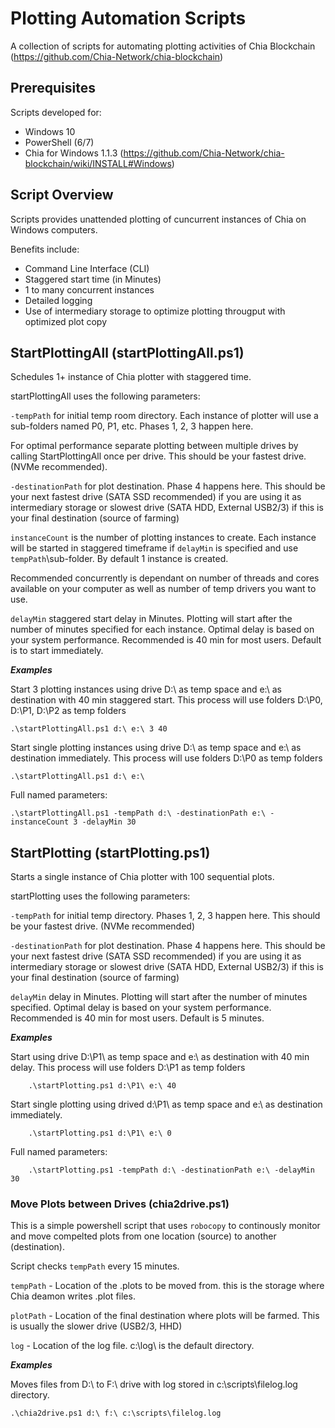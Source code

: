 # Plotting Automation Scripts

A collection of scripts for automating plotting activities of Chia Blockchain (https://github.com/Chia-Network/chia-blockchain)

## Prerequisites

Scripts developed for: 

* Windows 10 
* PowerShell (6/7)
* Chia for Windows 1.1.3 (https://github.com/Chia-Network/chia-blockchain/wiki/INSTALL#Windows)

## Script Overview

Scripts provides unattended plotting of cuncurrent instances of Chia on Windows computers.  

Benefits include:

* Command Line Interface (CLI)
* Staggered start time (in Minutes)
* 1 to many concurrent instances
* Detailed logging
* Use of intermediary storage to optimize plotting througput with optimized plot copy

## StartPlottingAll (startPlottingAll.ps1)

Schedules 1+ instance of Chia plotter with staggered time.

startPlottingAll uses the following parameters:

`-tempPath` for initial temp room directory. Each instance of plotter will use a sub-folders named P0, P1, etc. Phases 1, 2, 3 happen here.

For optimal performance separate plotting between multiple drives by calling StartPlottingAll once per drive.  This should be your fastest drive. (NVMe recommended).

`-destinationPath` for plot destination. Phase 4 happens here. This should be your next fastest drive (SATA SSD recommended) if you are using it as intermediary storage or slowest drive (SATA HDD, External USB2/3) if this is your final destination (source of farming)

`instanceCount` is the number of plotting instances to create.  Each instance will be started in staggered timeframe if `delayMin` is specified and use `tempPath`\sub-folder.  By default 1 instance is created.

Recommended concurrently is dependant on number of threads and cores available on your computer as well as number of temp drivers you want to use.

`delayMin` staggered start delay in Minutes.  Plotting will start after the number of minutes specified for each instance. Optimal delay is based on your system performance. Recommended is 40 min for most users. Default is to start immediately.

***Examples***

Start 3 plotting instances using drive D:\ as temp space and e:\ as destination with 40 min staggered start.
    This process will use folders D:\P0, D:\P1, D:\P2 as temp folders

```
.\startPlottingAll.ps1 d:\ e:\ 3 40
```

Start single plotting instances using drive D:\ as temp space and e:\ as destination immediately.
    This process will use folders D:\P0 as temp folders

```
.\startPlottingAll.ps1 d:\ e:\
```

Full named parameters:

```
.\startPlottingAll.ps1 -tempPath d:\ -destinationPath e:\ -instanceCount 3 -delayMin 30
```

## StartPlotting (startPlotting.ps1)

Starts a single instance of Chia plotter with 100 sequential plots.

startPlotting uses the following parameters:

`-tempPath` for initial temp directory. Phases 1, 2, 3 happen here. This should be your fastest drive. (NVMe recommended)

`-destinationPath` for plot destination. Phase 4 happens here. This should be your next fastest drive (SATA SSD recommended) if you are using it as intermediary storage or slowest drive (SATA HDD, External USB2/3) if this is your final destination (source of farming)

`delayMin` delay in Minutes.  Plotting will start after the number of minutes specified. Optimal delay is based on your system performance. Recommended is 40 min for most users. Default is 5 minutes.

***Examples***

Start using drive D:\P1\ as temp space and e:\ as destination with 40 min delay. This process will use folders D:\P1 as temp folders

```
    .\startPlotting.ps1 d:\P1\ e:\ 40
```

Start single plotting using drived d:\P1\ as temp space and e:\ as destination immediately.

```
    .\startPlotting.ps1 d:\P1\ e:\ 0
```
Full named parameters:

```
    .\startPlotting.ps1 -tempPath d:\ -destinationPath e:\ -delayMin 30
```

### Move Plots between Drives (chia2drive.ps1)

This is a simple powershell script that uses `robocopy` to continously monitor and move compelted plots from one location (source) to another (destination).  

Script checks `tempPath` every 15 minutes.

`tempPath` - Location of the .plots to be moved from. this is  the storage where Chia deamon writes .plot files. 

`plotPath` - Location of the final destination where plots will be farmed. This is usually the slower drive (USB2/3, HHD)

`log` - Location of the log file.  c:\log\ is the default directory.

***Examples***

Moves files from D:\ to F:\ drive with log stored in c:\scripts\filelog.log directory.

```
.\chia2drive.ps1 d:\ f:\ c:\scripts\filelog.log
```